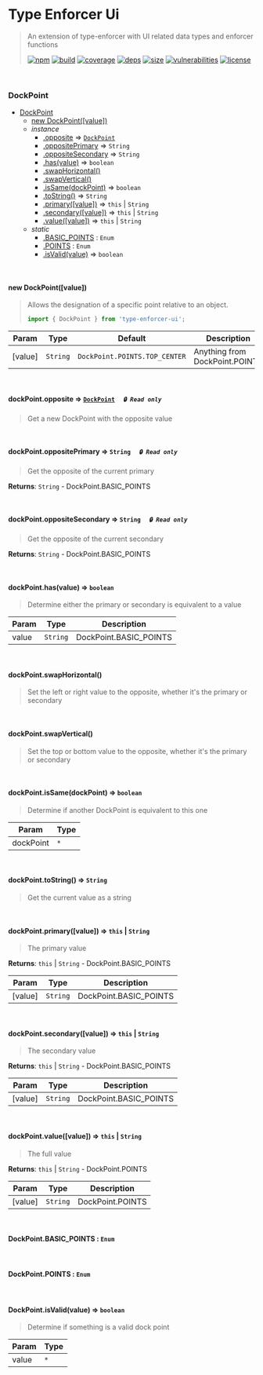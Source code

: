 # Type Enforcer Ui

> An extension of type-enforcer with UI related data types and enforcer functions
>
> [![npm][npm]][npm-url]
[![build][build]][build-url]
[![coverage][coverage]][coverage-url]
[![deps][deps]][deps-url]
[![size][size]][size-url]
[![vulnerabilities][vulnerabilities]][vulnerabilities-url]
[![license][license]][license-url]


<br><a name="DockPoint"></a>

### DockPoint

* [DockPoint](#DockPoint)
    * [new DockPoint([value])](#new_DockPoint_new)
    * _instance_
        * [.opposite](#DockPoint+opposite) ⇒ [<code>DockPoint</code>](#DockPoint)
        * [.oppositePrimary](#DockPoint+oppositePrimary) ⇒ <code>String</code>
        * [.oppositeSecondary](#DockPoint+oppositeSecondary) ⇒ <code>String</code>
        * [.has(value)](#DockPoint+has) ⇒ <code>boolean</code>
        * [.swapHorizontal()](#DockPoint+swapHorizontal)
        * [.swapVertical()](#DockPoint+swapVertical)
        * [.isSame(dockPoint)](#DockPoint+isSame) ⇒ <code>boolean</code>
        * [.toString()](#DockPoint+toString) ⇒ <code>String</code>
        * [.primary([value])](#DockPoint+primary) ⇒ <code>this</code> \| <code>String</code>
        * [.secondary([value])](#DockPoint+secondary) ⇒ <code>this</code> \| <code>String</code>
        * [.value([value])](#DockPoint+value) ⇒ <code>this</code> \| <code>String</code>
    * _static_
        * [.BASIC_POINTS](#DockPoint.BASIC_POINTS) : <code>Enum</code>
        * [.POINTS](#DockPoint.POINTS) : <code>Enum</code>
        * [.isValid(value)](#DockPoint.isValid) ⇒ <code>boolean</code>


<br><a name="new_DockPoint_new"></a>

#### new DockPoint([value])
> Allows the designation of a specific point relative to an object.> > ``` javascript> import { DockPoint } from 'type-enforcer-ui';> ```


| Param | Type | Default | Description |
| --- | --- | --- | --- |
| [value] | <code>String</code> | <code>DockPoint.POINTS.TOP_CENTER</code> | Anything from DockPoint.POINTS |


<br><a name="DockPoint+opposite"></a>

#### dockPoint.opposite ⇒ [<code>DockPoint</code>](#DockPoint)&nbsp;&nbsp;&nbsp;&nbsp;&nbsp;_`🔒 Read only`_

> Get a new DockPoint with the opposite value


<br><a name="DockPoint+oppositePrimary"></a>

#### dockPoint.oppositePrimary ⇒ <code>String</code>&nbsp;&nbsp;&nbsp;&nbsp;&nbsp;_`🔒 Read only`_

> Get the opposite of the current primary

**Returns**: <code>String</code> - DockPoint.BASIC_POINTS  

<br><a name="DockPoint+oppositeSecondary"></a>

#### dockPoint.oppositeSecondary ⇒ <code>String</code>&nbsp;&nbsp;&nbsp;&nbsp;&nbsp;_`🔒 Read only`_

> Get the opposite of the current secondary

**Returns**: <code>String</code> - DockPoint.BASIC_POINTS  

<br><a name="DockPoint+has"></a>

#### dockPoint.has(value) ⇒ <code>boolean</code>
> Determine either the primary or secondary is equivalent to a value


| Param | Type | Description |
| --- | --- | --- |
| value | <code>String</code> | DockPoint.BASIC_POINTS |


<br><a name="DockPoint+swapHorizontal"></a>

#### dockPoint.swapHorizontal()
> Set the left or right value to the opposite, whether it's the primary or secondary


<br><a name="DockPoint+swapVertical"></a>

#### dockPoint.swapVertical()
> Set the top or bottom value to the opposite, whether it's the primary or secondary


<br><a name="DockPoint+isSame"></a>

#### dockPoint.isSame(dockPoint) ⇒ <code>boolean</code>
> Determine if another DockPoint is equivalent to this one


| Param | Type |
| --- | --- |
| dockPoint | <code>\*</code> | 


<br><a name="DockPoint+toString"></a>

#### dockPoint.toString() ⇒ <code>String</code>
> Get the current value as a string


<br><a name="DockPoint+primary"></a>

#### dockPoint.primary([value]) ⇒ <code>this</code> \| <code>String</code>
> The primary value

**Returns**: <code>this</code> \| <code>String</code> - DockPoint.BASIC_POINTS  

| Param | Type | Description |
| --- | --- | --- |
| [value] | <code>String</code> | DockPoint.BASIC_POINTS |


<br><a name="DockPoint+secondary"></a>

#### dockPoint.secondary([value]) ⇒ <code>this</code> \| <code>String</code>
> The secondary value

**Returns**: <code>this</code> \| <code>String</code> - DockPoint.BASIC_POINTS  

| Param | Type | Description |
| --- | --- | --- |
| [value] | <code>String</code> | DockPoint.BASIC_POINTS |


<br><a name="DockPoint+value"></a>

#### dockPoint.value([value]) ⇒ <code>this</code> \| <code>String</code>
> The full value

**Returns**: <code>this</code> \| <code>String</code> - DockPoint.POINTS  

| Param | Type | Description |
| --- | --- | --- |
| [value] | <code>String</code> | DockPoint.POINTS |


<br><a name="DockPoint.BASIC_POINTS"></a>

#### DockPoint.BASIC\_POINTS : <code>Enum</code>

<br><a name="DockPoint.POINTS"></a>

#### DockPoint.POINTS : <code>Enum</code>

<br><a name="DockPoint.isValid"></a>

#### DockPoint.isValid(value) ⇒ <code>boolean</code>
> Determine if something is a valid dock point


| Param | Type |
| --- | --- |
| value | <code>\*</code> | 


[npm]: https://img.shields.io/npm/v/type-enforcer-ui.svg
[npm-url]: https://npmjs.com/package/type-enforcer-ui
[build]: https://travis-ci.org/DarrenPaulWright/type-enforcer-ui.svg?branch&#x3D;master
[build-url]: https://travis-ci.org/DarrenPaulWright/type-enforcer-ui
[coverage]: https://coveralls.io/repos/github/DarrenPaulWright/type-enforcer-ui/badge.svg?branch&#x3D;master
[coverage-url]: https://coveralls.io/github/DarrenPaulWright/type-enforcer-ui?branch&#x3D;master
[deps]: https://david-dm.org/darrenpaulwright/type-enforcer-ui.svg
[deps-url]: https://david-dm.org/darrenpaulwright/type-enforcer-ui
[size]: https://packagephobia.now.sh/badge?p&#x3D;type-enforcer-ui
[size-url]: https://packagephobia.now.sh/result?p&#x3D;type-enforcer-ui
[vulnerabilities]: https://snyk.io/test/github/DarrenPaulWright/type-enforcer-ui/badge.svg?targetFile&#x3D;package.json
[vulnerabilities-url]: https://snyk.io/test/github/DarrenPaulWright/type-enforcer-ui?targetFile&#x3D;package.json
[license]: https://img.shields.io/github/license/DarrenPaulWright/type-enforcer-ui.svg
[license-url]: https://npmjs.com/package/type-enforcer-ui/LICENSE.md
